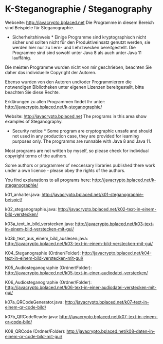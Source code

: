 # K-Steganographie / Steganography

Webseite: http://javacrypto.bplaced.net Die Programme in diesem Bereich sind Beispiele für Steganographie.

* Sicherheitshinweis * Einige Programme sind kryptographisch nicht sicher und sollten nicht für den Produktiveinsatz genutzt werden, sie werden hier nur zu Lern- und Lehrzwecken bereitgestellt. Die Programme sind sind sowohl unter Java 8 als auch unter Java 11 lauffähig.

Die meisten Programme wurden nicht von mir geschrieben, beachten Sie daher das individuelle Copyright der Autoren.

Ebenso wurden von den Autoren und/oder Programmierern die notwendigen Bibliotheken unter eigenen Lizenzen bereitgestellt, bitte beachten Sie diese Rechte.

Erklärungen zu allen Programmen findet Ihr unter: http://javacrypto.bplaced.net/k-steganographie/

Website: http://javacrypto.bplaced.net The programs in this area show examples of Steganography.

* Security notice * Some program are cryptographic unsafe and should not used in any production case, they are provided for learning purposes only. The programms are runnable with Java 8 and Java 11.

Most programs are not written by myself, so please check for individual copyright terms of the authors.

Some authors or programmer of neccessary libraries published there work under a own licence - please obey the rights of the authors. 

You find explanations to all programs here: http://javacrypto.bplaced.net/k-steganographie/

k01_anhalter.java: http://javacrypto.bplaced.net/k01-steganographie-beispiel/

k02_steganographie.java: http://javacrypto.bplaced.net/k02-text-in-einem-bild-verstecken/

k03a_text_in_bild_verstecken.java: http://javacrypto.bplaced.net/k03-text-in-einem-bild-verstecken-mit-gui/

k03b_text_aus_einem_bild_auslesen.java: http://javacrypto.bplaced.net/k03-text-in-einem-bild-verstecken-mit-gui/

K04_Steganographie (Ordner/Folder): http://javacrypto.bplaced.net/k04-text-in-einem-bild-verstecken-mit-gui/

K05_Audiosteganographie (Ordner/Folder): http://javacrypto.bplaced.net/k05-text-in-einer-audiodatei-verstecken/

K06_Audiosteganographie (Ordner/Folder): http://javacrypto.bplaced.net/k06-text-in-einer-audiodatei-verstecken-mit-gui/

k07a_QRCodeGenerator.java: http://javacrypto.bplaced.net/k07-text-in-einem-qr-code-bild/

k07b_QRCodeReader.java: http://javacrypto.bplaced.net/k07-text-in-einem-qr-code-bild/

K08_QRCode (Ordner/Folder): http://javacrypto.bplaced.net/k08-daten-in-einem-qr-code-bild-mit-gui/
